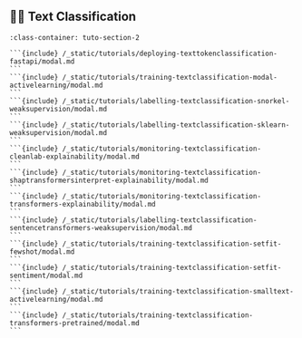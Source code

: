 ## 📕📗 Text Classification

````{grid} 1 1 2 2
:class-container: tuto-section-2

```{include} /_static/tutorials/deploying-texttokenclassification-fastapi/modal.md
```
```{include} /_static/tutorials/training-textclassification-modal-activelearning/modal.md
```
```{include} /_static/tutorials/labelling-textclassification-snorkel-weaksupervision/modal.md
```
```{include} /_static/tutorials/labelling-textclassification-sklearn-weaksupervision/modal.md
```
```{include} /_static/tutorials/monitoring-textclassification-cleanlab-explainability/modal.md
```
```{include} /_static/tutorials/monitoring-textclassification-shaptransformersinterpret-explainability/modal.md
```
```{include} /_static/tutorials/monitoring-textclassification-transformers-explainability/modal.md
```
```{include} /_static/tutorials/labelling-textclassification-sentencetransformers-weaksupervision/modal.md
```
```{include} /_static/tutorials/training-textclassification-setfit-fewshot/modal.md
```
```{include} /_static/tutorials/training-textclassification-setfit-sentiment/modal.md
```
```{include} /_static/tutorials/training-textclassification-smalltext-activelearning/modal.md
```
```{include} /_static/tutorials/training-textclassification-transformers-pretrained/modal.md
```
````
